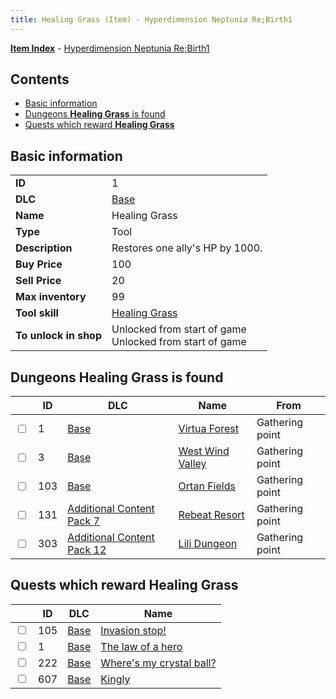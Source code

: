 ```yaml
---
title: Healing Grass (Item) - Hyperdimension Neptunia Re;Birth1
---
```


[**Item Index**](/neptunia/rb1/item/index.html) - [Hyperdimension Neptunia Re;Birth1](/neptunia/rb1)

## Contents

- [Basic information](#basic-information)
- [Dungeons **Healing Grass** is found](#dungeons-healing-grass-is-found)
- [Quests which reward **Healing Grass**](#quests-which-reward-healing-grass)

## Basic information

|   |   |
| -- | -- |
| **ID** | 1 |
| **DLC** | [Base](/neptunia/rb1/dlc/1-base.html) |
| **Name** | Healing Grass |
| **Type** | Tool |
| **Description** | Restores one ally's HP by 1000. |
| **Buy Price** | 100 |
| **Sell Price** | 20 |
| **Max inventory** | 99 |
| **Tool skill** | [Healing Grass](/neptunia/rb1/skill/1-10001-healing-grass.html) |
| **To unlock in shop** | Unlocked from start of game<br />Unlocked from start of game |


## Dungeons **Healing Grass** is found

|    | ID | DLC | Name | From |
| -- | -- | --- | ---- | ---- |
| <input type="checkbox" id="rb1-dungeon-1-1" class="trackbox" /> | 1 | [Base](/neptunia/rb1/dlc/1-base.html) | [Virtua Forest](/neptunia/rb1/dungeon/1-1-virtua-forest.html) | Gathering point |
| <input type="checkbox" id="rb1-dungeon-1-3" class="trackbox" /> | 3 | [Base](/neptunia/rb1/dlc/1-base.html) | [West Wind Valley](/neptunia/rb1/dungeon/1-3-west-wind-valley.html) | Gathering point |
| <input type="checkbox" id="rb1-dungeon-1-103" class="trackbox" /> | 103 | [Base](/neptunia/rb1/dlc/1-base.html) | [Ortan Fields](/neptunia/rb1/dungeon/1-103-ortan-fields.html) | Gathering point |
| <input type="checkbox" id="rb1-dungeon-16-131" class="trackbox" /> | 131 | [Additional Content Pack 7](/neptunia/rb1/dlc/16-pack7.html) | [Rebeat Resort](/neptunia/rb1/dungeon/16-131-rebeat-resort.html) | Gathering point |
| <input type="checkbox" id="rb1-dungeon-21-303" class="trackbox" /> | 303 | [Additional Content Pack 12](/neptunia/rb1/dlc/21-pack12.html) | [Lili Dungeon](/neptunia/rb1/dungeon/21-303-lili-dungeon.html) | Gathering point |


## Quests which reward **Healing Grass**

|    | ID | DLC | Name |
| -- | -- | --- | ---- |
| <input type="checkbox" id="rb1-quest-1-105" class="trackbox" /> | 105 | [Base](/neptunia/rb1/dlc/1-base.html) | [Invasion stop!](/neptunia/rb1/quest/1-105-invasion-stop.html) |
| <input type="checkbox" id="rb1-quest-1-1" class="trackbox" /> | 1 | [Base](/neptunia/rb1/dlc/1-base.html) | [The law of a hero](/neptunia/rb1/quest/1-1-the-law-of-a-hero.html) |
| <input type="checkbox" id="rb1-quest-1-222" class="trackbox" /> | 222 | [Base](/neptunia/rb1/dlc/1-base.html) | [Where's my crystal ball?](/neptunia/rb1/quest/1-222-wheres-my-crystal-ball.html) |
| <input type="checkbox" id="rb1-quest-1-607" class="trackbox" /> | 607 | [Base](/neptunia/rb1/dlc/1-base.html) | [Kingly](/neptunia/rb1/quest/1-607-kingly.html) |
